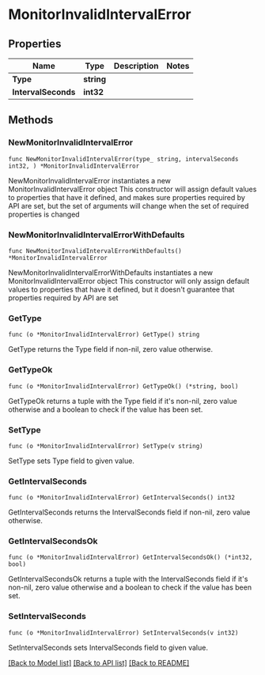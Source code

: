 # MonitorInvalidIntervalError

## Properties

Name | Type | Description | Notes
------------ | ------------- | ------------- | -------------
**Type** | **string** |  | 
**IntervalSeconds** | **int32** |  | 

## Methods

### NewMonitorInvalidIntervalError

`func NewMonitorInvalidIntervalError(type_ string, intervalSeconds int32, ) *MonitorInvalidIntervalError`

NewMonitorInvalidIntervalError instantiates a new MonitorInvalidIntervalError object
This constructor will assign default values to properties that have it defined,
and makes sure properties required by API are set, but the set of arguments
will change when the set of required properties is changed

### NewMonitorInvalidIntervalErrorWithDefaults

`func NewMonitorInvalidIntervalErrorWithDefaults() *MonitorInvalidIntervalError`

NewMonitorInvalidIntervalErrorWithDefaults instantiates a new MonitorInvalidIntervalError object
This constructor will only assign default values to properties that have it defined,
but it doesn't guarantee that properties required by API are set

### GetType

`func (o *MonitorInvalidIntervalError) GetType() string`

GetType returns the Type field if non-nil, zero value otherwise.

### GetTypeOk

`func (o *MonitorInvalidIntervalError) GetTypeOk() (*string, bool)`

GetTypeOk returns a tuple with the Type field if it's non-nil, zero value otherwise
and a boolean to check if the value has been set.

### SetType

`func (o *MonitorInvalidIntervalError) SetType(v string)`

SetType sets Type field to given value.


### GetIntervalSeconds

`func (o *MonitorInvalidIntervalError) GetIntervalSeconds() int32`

GetIntervalSeconds returns the IntervalSeconds field if non-nil, zero value otherwise.

### GetIntervalSecondsOk

`func (o *MonitorInvalidIntervalError) GetIntervalSecondsOk() (*int32, bool)`

GetIntervalSecondsOk returns a tuple with the IntervalSeconds field if it's non-nil, zero value otherwise
and a boolean to check if the value has been set.

### SetIntervalSeconds

`func (o *MonitorInvalidIntervalError) SetIntervalSeconds(v int32)`

SetIntervalSeconds sets IntervalSeconds field to given value.



[[Back to Model list]](../README.md#documentation-for-models) [[Back to API list]](../README.md#documentation-for-api-endpoints) [[Back to README]](../README.md)


